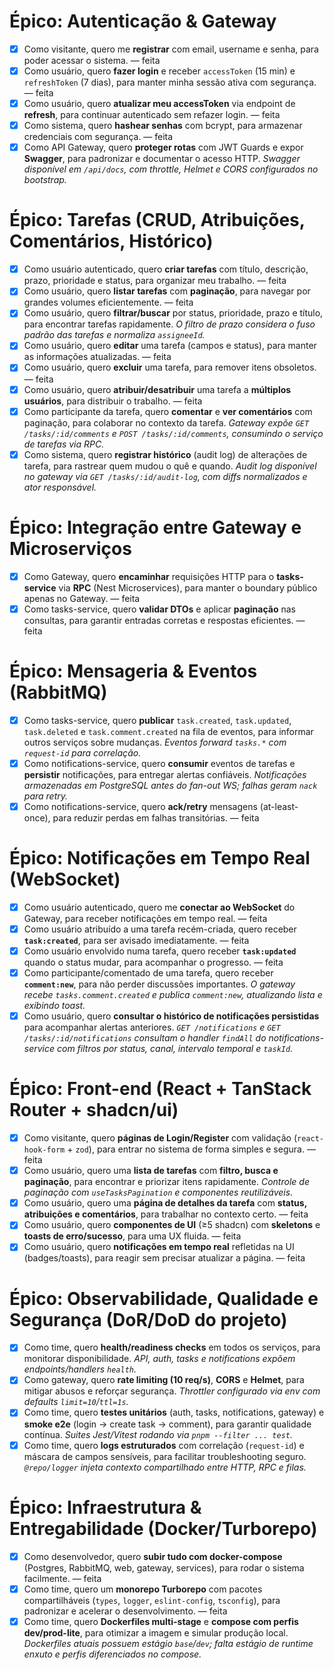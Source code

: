 # Épico: Autenticação & Gateway

* [x] Como visitante, quero me **registrar** com email, username e senha, para poder acessar o sistema. — feita
* [x] Como usuário, quero **fazer login** e receber `accessToken` (15 min) e `refreshToken` (7 dias), para manter minha sessão ativa com segurança. — feita
* [x] Como usuário, quero **atualizar meu accessToken** via endpoint de **refresh**, para continuar autenticado sem refazer login. — feita
* [x] Como sistema, quero **hashear senhas** com bcrypt, para armazenar credenciais com segurança. — feita
* [x] Como API Gateway, quero **proteger rotas** com JWT Guards e expor **Swagger**, para padronizar e documentar o acesso HTTP. _Swagger disponível em `/api/docs`, com throttle, Helmet e CORS configurados no bootstrap._

# Épico: Tarefas (CRUD, Atribuições, Comentários, Histórico)

* [x] Como usuário autenticado, quero **criar tarefas** com título, descrição, prazo, prioridade e status, para organizar meu trabalho. — feita
* [x] Como usuário, quero **listar tarefas** com **paginação**, para navegar por grandes volumes eficientemente. — feita
* [x] Como usuário, quero **filtrar/buscar** por status, prioridade, prazo e título, para encontrar tarefas rapidamente. _O filtro de prazo considera o fuso padrão das tarefas e normaliza `assigneeId`._
* [x] Como usuário, quero **editar** uma tarefa (campos e status), para manter as informações atualizadas. — feita
* [x] Como usuário, quero **excluir** uma tarefa, para remover itens obsoletos. — feita
* [x] Como usuário, quero **atribuir/desatribuir** uma tarefa a **múltiplos usuários**, para distribuir o trabalho. — feita
* [x] Como participante da tarefa, quero **comentar** e **ver comentários** com paginação, para colaborar no contexto da tarefa. _Gateway expõe `GET /tasks/:id/comments` e `POST /tasks/:id/comments`, consumindo o serviço de tarefas via RPC._
* [x] Como sistema, quero **registrar histórico** (audit log) de alterações de tarefa, para rastrear quem mudou o quê e quando. _Audit log disponível no gateway via `GET /tasks/:id/audit-log`, com diffs normalizados e ator responsável._

# Épico: Integração entre Gateway e Microserviços

* [x] Como Gateway, quero **encaminhar** requisições HTTP para o **tasks-service** via **RPC** (Nest Microservices), para manter o boundary público apenas no Gateway. — feita
* [x] Como tasks-service, quero **validar DTOs** e aplicar **paginação** nas consultas, para garantir entradas corretas e respostas eficientes. — feita

# Épico: Mensageria & Eventos (RabbitMQ)

* [x] Como tasks-service, quero **publicar** `task.created`, `task.updated`, `task.deleted` e `task.comment.created` na fila de eventos, para informar outros serviços sobre mudanças. _Eventos forward `tasks.*` com `request-id` para correlação._
* [x] Como notifications-service, quero **consumir** eventos de tarefas e **persistir** notificações, para entregar alertas confiáveis. _Notificações armazenadas em PostgreSQL antes do fan-out WS; falhas geram `nack` para retry._
* [x] Como notifications-service, quero **ack/retry** mensagens (at-least-once), para reduzir perdas em falhas transitórias. — feita

# Épico: Notificações em Tempo Real (WebSocket)

* [x] Como usuário autenticado, quero me **conectar ao WebSocket** do Gateway, para receber notificações em tempo real. — feita
* [x] Como usuário atribuído a uma tarefa recém-criada, quero receber **`task:created`**, para ser avisado imediatamente. — feita
* [x] Como usuário envolvido numa tarefa, quero receber **`task:updated`** quando o status mudar, para acompanhar o progresso. — feita
* [x] Como participante/comentado de uma tarefa, quero receber **`comment:new`**, para não perder discussões importantes. _O gateway recebe `tasks.comment.created` e publica `comment:new`, atualizando lista e exibindo toast._
* [x] Como usuário, quero **consultar o histórico de notificações persistidas** para acompanhar alertas anteriores. _`GET /notifications` e `GET /tasks/:id/notifications` consultam o handler `findAll` do notifications-service com filtros por status, canal, intervalo temporal e `taskId`._

# Épico: Front-end (React + TanStack Router + shadcn/ui)

* [x] Como visitante, quero **páginas de Login/Register** com validação (`react-hook-form` + `zod`), para entrar no sistema de forma simples e segura. — feita
* [x] Como usuário, quero uma **lista de tarefas** com **filtro, busca e paginação**, para encontrar e priorizar itens rapidamente. _Controle de paginação com `useTasksPagination` e componentes reutilizáveis._
* [x] Como usuário, quero uma **página de detalhes da tarefa** com **status, atribuições e comentários**, para trabalhar no contexto certo. — feita
* [x] Como usuário, quero **componentes de UI** (≥5 shadcn) com **skeletons** e **toasts de erro/sucesso**, para uma UX fluida. — feita
* [x] Como usuário, quero **notificações em tempo real** refletidas na UI (badges/toasts), para reagir sem precisar atualizar a página. — feita

# Épico: Observabilidade, Qualidade e Segurança (DoR/DoD do projeto)

* [x] Como time, quero **health/readiness checks** em todos os serviços, para monitorar disponibilidade. _API, auth, tasks e notifications expõem endpoints/handlers `health`._
* [x] Como gateway, quero **rate limiting (10 req/s)**, **CORS** e **Helmet**, para mitigar abusos e reforçar segurança. _Throttler configurado via env com defaults `limit=10`/`ttl=1s`._
* [x] Como time, quero **testes unitários** (auth, tasks, notifications, gateway) e **smoke e2e** (login → create task → comment), para garantir qualidade contínua. _Suites Jest/Vitest rodando via `pnpm --filter ... test`._
* [x] Como time, quero **logs estruturados** com correlação (`request-id`) e máscara de campos sensíveis, para facilitar troubleshooting seguro. _`@repo/logger` injeta contexto compartilhado entre HTTP, RPC e filas._

# Épico: Infraestrutura & Entregabilidade (Docker/Turborepo)

* [x] Como desenvolvedor, quero **subir tudo com docker-compose** (Postgres, RabbitMQ, web, gateway, services), para rodar o sistema facilmente. — feita
* [x] Como time, quero um **monorepo Turborepo** com pacotes compartilháveis (`types`, `logger`, `eslint-config`, `tsconfig`), para padronizar e acelerar o desenvolvimento. — feita
* [x] Como time, quero **Dockerfiles multi-stage** e **compose com perfis dev/prod-lite**, para otimizar a imagem e simular produção local. _Dockerfiles atuais possuem estágio `base`/`dev`; falta estágio de runtime enxuto e perfis diferenciados no compose._
